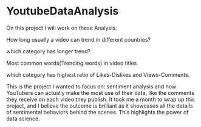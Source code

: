 # YoutubeDataAnalysis
On this project I will work on these Analysis:  

How long usually a video can trend in different countries? 

which category has longer trend? 

Most common words(Trending words) in video titles 

which category has highest ratio of Likes-Dislikes and Views-Comments. 


This is the project I wanted to focus on: sentiment analysis and how YouTubers can actually make the most use of their data, like the comments they receive 
on each video they publish. It took me a month to wrap up this project, and I believe the outcome is brilliant as it showcases all the details of 
sentimental behaviors behind the scenes. This highlights the power of data science.
